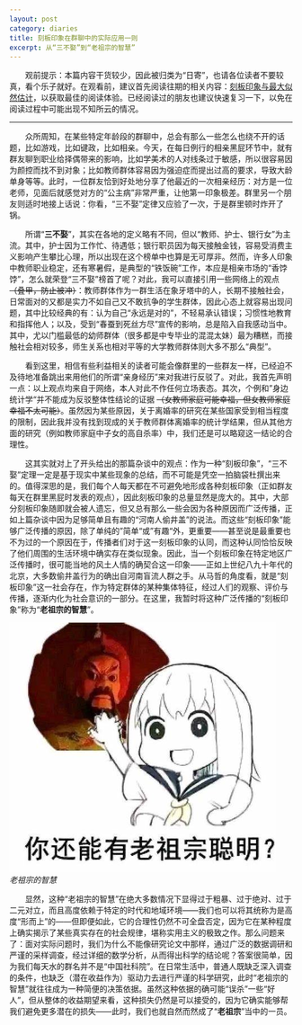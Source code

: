 ```yaml
---
layout: post
category: diaries
title: 刻板印象在群聊中的实际应用一则
excerpt: 从“三不娶”到“老祖宗的智慧”
---
```


&emsp;&emsp;观前提示：本篇内容干货较少，因此被归类为“日寄”，也请各位读者不要较真，看个乐子就好。在观看前，建议首先阅读往期的相关内容：[刻板印象与最大似然估计](./刻板印象与最大似然估计)，以获取最佳的阅读体验。已经阅读过的朋友也建议快速复习一下，以免在阅读过程中可能出现不知所云的情况。

---

&emsp;&emsp;众所周知，在某些特定年龄段的群聊中，总会有那么一些怎么也绕不开的话题，比如游戏，比如键政，比如相亲。今天，在每日例行的相亲黑屁环节中，就有群友聊到职业给择偶带来的影响，比如学美术的人对线条过于敏感，所以很容易因为颜控而找不到对象；比如教师群体容易因为强迫症而提出过高的要求，导致大龄单身等等。此时，一位群友恰到好处地分享了他最近的一次相亲经历：对方是一位老师，见面后就感觉对方的“公主病”非常严重，让他第一印象极差。群里另一个朋友则适时地接上话说：你看，“三不娶”定律又应验了一次，于是群里顿时炸开了锅。

&emsp;&emsp;所谓“**三不娶**”，其实在各地的定义略有不同，但以“教师、护士、银行女”为主流。其中，护士因为工作忙、待遇低；银行职员因为每天接触金钱，容易受消费主义影响产生攀比心理，所以出现在这个榜单中也算是无可厚非。然而，许多人印象中教师职业稳定，还有寒暑假，是典型的“铁饭碗”工作，本应是相亲市场的“香饽饽”，怎么就荣登“三不娶”榜首了呢？对此，我可以直接引用一些网络上的观点 ~~（叠甲，防止被冲）~~：教师群体作为一群生活在象牙塔中的人，长期不接触社会，日常面对的又都是实力不如自己又不敢抗争的学生群体，因此心态上就容易出现问题，其中比较经典的有：认为自己“永远是对的”，不轻易承认错误；习惯性地教育和指挥他人；以及，受到“春蚕到死丝方尽”宣传的影响，总是陷入自我感动当中。其中，尤以门槛最低的幼师群体（很多都是中专毕业的混混太妹）最为糟糕，而接触社会相对较多，师生关系也相对平等的大学教师群体则大多不那么“典型”。

&emsp;&emsp;看到这里，相信有些利益相关的读者可能会像群里的一些群友一样，已经迫不及待地准备跳出来用他们的所谓“亲身经历”来对我进行反驳了。对此，我首先声明一点：以上观点均来自于网络，本人对此不作任何立场表态。其次，个例和”身边统计学“并不能成为反驳整体性结论的证据 ~~（女教师家庭可能幸福，但女教师家庭幸福不太可能）~~。虽然因为某些原因，关于离婚率的研究在某些国家受到相当程度的限制，因此我并没有找到现成的关于教师群体离婚率的统计学结果，但从其他方面的研究（例如教师家庭中子女的高自杀率）中，我们还是可以略窥这一结论的合理性。

&emsp;&emsp;这其实就对上了开头给出的那篇杂谈中的观点：作为一种“刻板印象”，“三不娶”定理一定是基于现实中某些现象的总结，而不可能是凭空一拍脑袋杜撰出来的。值得深思的是，我们每个人每天都在不可避免地形成各种刻板印象（正如群友每天在群里黑屁时发表的观点），因此刻板印象的总量显然是庞大的。其中，大部分刻板印象随即就会被人遗忘，但又总有那么一些会因为各种原因而广泛传播，正如上篇杂谈中因为足够简单且有趣的“河南人偷井盖”的说法。而这些“刻板印象”能够广泛传播的原因，除了单纯的”简单“或”有趣“外，更重要——甚至说是最重要也不为过的一个原因在于，传播者们对于这一刻板印象的认同，而这种认同恰恰反映了他们周围的生活环境中确实存在类似现象。因此，当一个刻板印象在特定地区广泛传播时，很可能当地的风土人情的确契合这一印象——正如上世纪八九十年代的北京，大多数偷井盖行为的确出自河南盲流人群之手。从马哲的角度看，就是“刻板印象”这一社会存在，作为特定群体的某种集体特征，经过人们的观察、评价与传播，逐渐内化为社会意识的一部分。在这里，我暂时将这种广泛传播的“刻板印象”称为“**老祖宗的智慧**”。

![](/assets/images/diaries/20241104_1.png)\
*老祖宗的智慧*

&emsp;&emsp;显然，这种“老祖宗的智慧”在绝大多数情况下显得过于粗暴、过于绝对、过于二元对立，而且高度依赖于特定的时代和地域环境——我们也可以将其统称为是高度“形而上”的——但即便如此，它的合理性仍然不可全盘否定，因为它在某种程度上确实揭示了某些真实存在的社会规律，堪称实用主义的极致之作。那么问题来了：面对实际问题时，我们为什么不能像研究论文中那样，通过广泛的数据调研和严谨的采样调查，经过详细的数学分析，从而得出科学的结论呢？答案很简单，因为我们每天水的群名并不是“中国社科院”。在日常生活中，普通人既缺乏深入调查的条件，也缺乏（潜在收益作为）驱动力去进行严谨的科学研究，此时“老祖宗的智慧”就往往成为一种简便的决策依据。虽然这种依据的确可能“误杀”一些“好人”，但从整体的收益期望来看，这种损失仍然是可以接受的，因为它确实能够帮我们避免更多潜在的损失——此时，我们也就自然而然成了“**老祖宗**”当中的一员。
